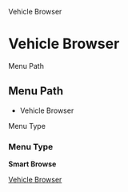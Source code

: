 
Vehicle Browser
# Vehicle Browser



Menu Path
## Menu Path



- Vehicle Browser

Menu Type
### Menu Type

**Smart Browse**


[Vehicle Browser](../../functional-guide/smart-browse/smart-browse-vehicle-browser.md)